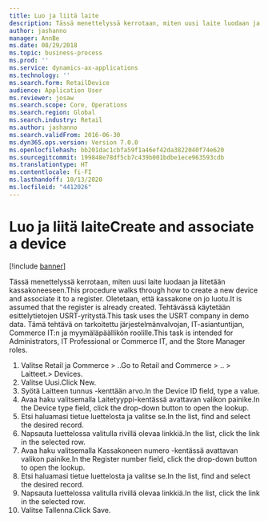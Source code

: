 ```yaml
---
title: Luo ja liitä laite
description: Tässä menettelyssä kerrotaan, miten uusi laite luodaan ja liitetään kassakoneeseen.
author: jashanno
manager: AnnBe
ms.date: 08/29/2018
ms.topic: business-process
ms.prod: ''
ms.service: dynamics-ax-applications
ms.technology: ''
ms.search.form: RetailDevice
audience: Application User
ms.reviewer: josaw
ms.search.scope: Core, Operations
ms.search.region: Global
ms.search.industry: Retail
ms.author: jashanno
ms.search.validFrom: 2016-06-30
ms.dyn365.ops.version: Version 7.0.0
ms.openlocfilehash: bb201dac1cbfa59f1a46ef42da3822040f74e620
ms.sourcegitcommit: 199848e78df5cb7c439b001bdbe1ece963593cdb
ms.translationtype: HT
ms.contentlocale: fi-FI
ms.lasthandoff: 10/13/2020
ms.locfileid: "4412026"
---
```

# <a name="create-and-associate-a-device"></a><span data-ttu-id="de827-103">Luo ja liitä laite</span><span class="sxs-lookup"><span data-stu-id="de827-103">Create and associate a device</span></span>

[!include [banner](../includes/banner.md)]

<span data-ttu-id="de827-104">Tässä menettelyssä kerrotaan, miten uusi laite luodaan ja liitetään kassakoneeseen.</span><span class="sxs-lookup"><span data-stu-id="de827-104">This procedure walks through how to create a new device and associate it to a register.</span></span> <span data-ttu-id="de827-105">Oletetaan, että kassakone on jo luotu.</span><span class="sxs-lookup"><span data-stu-id="de827-105">It is assumed that the register is already created.</span></span>  <span data-ttu-id="de827-106">Tehtävässä käytetään esittelytietojen USRT-yritystä.</span><span class="sxs-lookup"><span data-stu-id="de827-106">This task uses the USRT company in demo data.</span></span> <span data-ttu-id="de827-107">Tämä tehtävä on tarkoitettu järjestelmänvalvojan, IT-asiantuntijan, Commerce IT:n ja myymäläpäällikön roolille.</span><span class="sxs-lookup"><span data-stu-id="de827-107">This task is intended for Administrators, IT Professional or Commerce IT, and the Store Manager roles.</span></span>

1. <span data-ttu-id="de827-108">Valitse Retail ja Commerce > ..</span><span class="sxs-lookup"><span data-stu-id="de827-108">Go to Retail and Commerce > ..</span></span> <span data-ttu-id="de827-109">> Laitteet.</span><span class="sxs-lookup"><span data-stu-id="de827-109">> Devices.</span></span>
2. <span data-ttu-id="de827-110">Valitse Uusi.</span><span class="sxs-lookup"><span data-stu-id="de827-110">Click New.</span></span>
3. <span data-ttu-id="de827-111">Syötä Laitteen tunnus -kenttään arvo.</span><span class="sxs-lookup"><span data-stu-id="de827-111">In the Device ID field, type a value.</span></span>
4. <span data-ttu-id="de827-112">Avaa haku valitsemalla Laitetyyppi-kentässä avattavan valikon painike.</span><span class="sxs-lookup"><span data-stu-id="de827-112">In the Device type field, click the drop-down button to open the lookup.</span></span>
5. <span data-ttu-id="de827-113">Etsi haluamasi tietue luettelosta ja valitse se.</span><span class="sxs-lookup"><span data-stu-id="de827-113">In the list, find and select the desired record.</span></span>
6. <span data-ttu-id="de827-114">Napsauta luettelossa valitulla rivillä olevaa linkkiä.</span><span class="sxs-lookup"><span data-stu-id="de827-114">In the list, click the link in the selected row.</span></span>
7. <span data-ttu-id="de827-115">Avaa haku valitsemalla Kassakoneen numero -kentässä avattavan valikon painike.</span><span class="sxs-lookup"><span data-stu-id="de827-115">In the Register number field, click the drop-down button to open the lookup.</span></span>
8. <span data-ttu-id="de827-116">Etsi haluamasi tietue luettelosta ja valitse se.</span><span class="sxs-lookup"><span data-stu-id="de827-116">In the list, find and select the desired record.</span></span>
9. <span data-ttu-id="de827-117">Napsauta luettelossa valitulla rivillä olevaa linkkiä.</span><span class="sxs-lookup"><span data-stu-id="de827-117">In the list, click the link in the selected row.</span></span>
10. <span data-ttu-id="de827-118">Valitse Tallenna.</span><span class="sxs-lookup"><span data-stu-id="de827-118">Click Save.</span></span>


